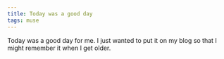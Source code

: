 ```yaml
---
title: Today was a good day
tags: muse
---
```


Today was a good day for me. I just wanted to put it on my blog so that I might remember it when I get older.
